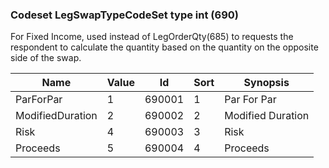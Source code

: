 ### Codeset LegSwapTypeCodeSet type int (690)

For Fixed Income, used instead of LegOrderQty(685) to requests the respondent to calculate the quantity based on the quantity on the opposite side of the swap.

| Name             | Value | Id     | Sort | Synopsis          |
|------------------|-------|--------|------|-------------------|
| ParForPar        | 1     | 690001 | 1    | Par For Par       |
| ModifiedDuration | 2     | 690002 | 2    | Modified Duration |
| Risk             | 4     | 690003 | 3    | Risk              |
| Proceeds         | 5     | 690004 | 4    | Proceeds          |

